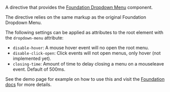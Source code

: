 A directive that provides the [Foundation Dropdown Menu](http://foundation.zurb.com/docs/components/topbar.html) component.

The directive relies on the same markup as the original Foundation Dropdown Menu. 

The following settings can be applied as attributes to the root element with the ```dropdown-menu``` attribute:

- `disable-hover`: A mouse hover event will no open the root menu.
- `disable-click-open`: Click events will not open menus, only hover (not implemented yet).
- `closing-time`: Amount of time to delay closing a menu on a mouseleave event. Default of 500ms.

See the demo page for example on how to use this and visit the [Foundation docs](http://foundation.zurb.com/sites/docs/dropdown-menu.html) for more details.
